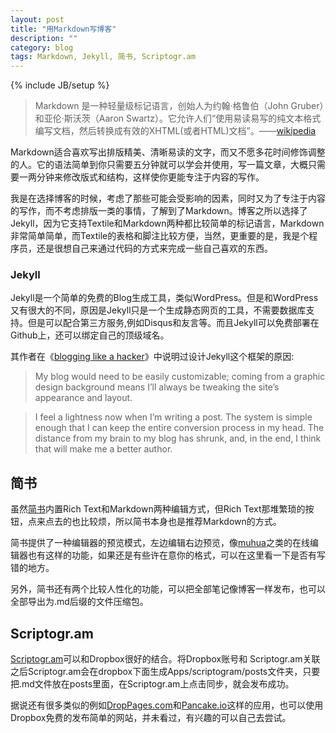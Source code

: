 ```yaml
---
layout: post
title: "用Markdown写博客"
description: ""
category: blog
tags: Markdown, Jekyll, 简书, Scriptogr.am
---
```

{% include JB/setup %}

> Markdown 是一种轻量级标记语言，创始人为约翰·格鲁伯（John Gruber）和亚伦·斯沃茨（Aaron Swartz）。它允许人们“使用易读易写的纯文本格式编写文档，然后转换成有效的XHTML(或者HTML)文档”。——[wikipedia](http://zh.wikipedia.org/wiki/Markdown)  

Markdown适合喜欢写出排版精美、清晰易读的文字，而又不愿多花时间修饰调整的人。它的语法简单到你只需要五分钟就可以学会并使用，写一篇文章，大概只需要一两分钟来修改版式和结构，这样使你更能专注于内容的写作。  

我是在选择博客的时候，考虑了那些可能会受影响的因素，同时又为了专注于内容的写作，而不考虑排版一类的事情，了解到了Markdown。博客之所以选择了Jekyll，因为它支持Textile和Markdown两种都比较简单的标记语言，Markdown非常简单简单，而Textile的表格和脚注比较方便，当然，更重要的是，我是个程序员，还是很想自己来通过代码的方式来完成一些自己喜欢的东西。

### Jekyll  
Jekyll是一个简单的免费的Blog生成工具，类似WordPress。但是和WordPress又有很大的不同，原因是Jekyll只是一个生成静态网页的工具，不需要数据库支持。但是可以配合第三方服务,例如Disqus和友言等。而且Jekyll可以免费部署在Github上，还可以绑定自己的顶级域名。

其作者在《[blogging like a hacker](http://tom.preston-werner.com/2008/11/17/blogging-like-a-hacker.html)》中说明过设计Jekyll这个框架的原因:
> My blog would need to be easily customizable; coming from a graphic design background means I’ll always be tweaking the site’s appearance and layout.  
  
>  I feel a lightness now when I’m writing a post. The system is simple enough that I can keep the entire conversion process in my head. The distance from my brain to my blog has shrunk, and, in the end, I think that will make me a better author.  

## 简书
虽然[简书](http://jianshu.io/)内置Rich Text和Markdown两种编辑方式，但Rich Text那堆繁琐的按钮，点来点去的也比较烦，所以简书本身也是推荐Markdown的方式。  

简书提供了一种编辑器的预览模式，左边编辑右边预览，像[muhua](http://mahua.jser.me/)之类的在线编辑器也有这样的功能，如果还是有些许在意你的格式，可以在这里看一下是否有写错的地方。

另外，简书还有两个比较人性化的功能，可以把全部笔记像博客一样发布，也可以全部导出为.md后缀的文件压缩包。

## Scriptogr.am
[Scriptogr.am](Scriptogr.am)可以和Dropbox很好的结合。将Dropbox账号和 Scriptogr.am关联之后Scriptogr.am会在dropbox下面生成Apps/scriptogram/posts文件夹，只要 把.md文件放在posts里面，在Scriptogr.am上点击同步，就会发布成功。

据说还有很多类似的例如[DropPages.com](http://droppages.com/)和[Pancake.io](http://pancake.io/)这样的应用，也可以使用Dropbox免费的发布简单的网站，并未看过，有兴趣的可以自己去尝试。
